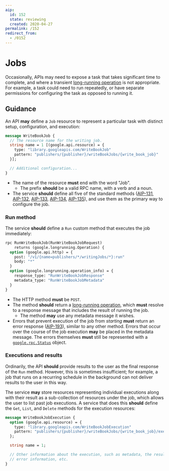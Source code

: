 ```yaml
---
aip:
  id: 152
  state: reviewing
  created: 2020-04-27
permalink: /152
redirect_from:
  - /0152
---
```


# Jobs

Occasionally, APIs may need to expose a task that takes significant time to
complete, and where a transient [long-running operation][aip-151] is not
appropriate. For example, a task could need to run repeatedly, or have separate
permissions for configuring the task as opposed to running it.

## Guidance

An API **may** define a `Job` resource to represent a particular task with
distinct setup, configuration, and execution:

```proto
message WriteBookJob {
  // The resource name for the writing job.
  string name = 1 [(google.api.resource) = {
    type: "library.googleapis.com/WriteBookJob"
    pattern: "publishers/{publisher}/writeBookJobs/{write_book_job}"
  }];

  // Additional configuration...
}
```

- The name of the resource **must** end with the word "Job".
  - The prefix **should** be a valid RPC name, with a verb and a noun.
- The service **should** define all five of the standard methods ([AIP-131][],
  [AIP-132][], [AIP-133][], [AIP-134][], [AIP-135][]), and use them as the
  primary way to configure the job.

### Run method

The service **should** define a `Run` custom method that executes the job
immediately:

```proto
rpc RunWriteBookJob(RunWriteBookJobRequest)
    returns (google.longrunning.Operation) {
  option (google.api.http) = {
    post: "/v1/{name=publishers/*/writingJobs/*}:run"
    body: "*"
  }
  option (google.longrunning.operation_info) = {
    response_type: "RunWriteBookJobResponse"
    metadata_type: "RunWriteBookJobMetadata"
  }
}
```

- The HTTP method **must** be `POST`.
- The method **should** return a [long-running operation][aip-151], which
  **must** resolve to a response message that includes the result of running
  the job.
  - The method **may** use any metadata message it wishes.
- Errors that prevent execution of the job from _starting_ **must** return an
  error response ([AIP-193][]), similar to any other method. Errors that occur
  over the course of the job execution **may** be placed in the metadata
  message. The errors themselves **must** still be represented with a
  [`google.rpc.Status`][] object.

### Executions and results

Ordinarily, the API **should** provide results to the user as the final
response of the `Run` method. However, this is sometimes insufficient; for
example, a job that runs on a recurring schedule in the background can not
deliver results to the user in this way.

The service **may** store resources representing individual executions along
with their result as a sub-collection of resources under the job, which allows
the user to list past job executions. A service that does this **should**
define the `Get`, `List`, and `Delete` methods for the execution resources:

```proto
message WriteBookJobExecution {
  option (google.api.resource) = {
    type: "library.googleapis.com/WriteBookJobExecution"
    pattern: "publishers/{publisher}/writeBookJobs/{write_book_job}/executions/{execution}"
  };

  string name = 1;

  // Other information about the execution, such as metadata, the result,
  // error information, etc.
}
```

<!-- prettier-ignore-start -->
[aip-131]: ./0131.md
[aip-132]: ./0132.md
[aip-133]: ./0133.md
[aip-134]: ./0134.md
[aip-135]: ./0135.md
[aip-151]: ./0151.md
[aip-193]: ./0193.md
[`google.rpc.Status`]: https://github.com/googleapis/api-common-protos/blob/master/google/rpc/status.proto
<!-- prettier-ignore-end -->

```

```
